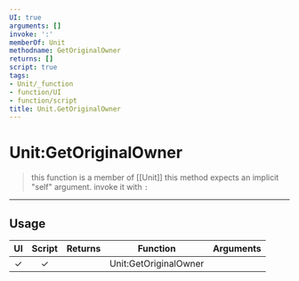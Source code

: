 ```yaml
---
UI: true
arguments: []
invoke: ':'
memberOf: Unit
methodname: GetOriginalOwner
returns: []
script: true
tags:
- Unit/_function
- function/UI
- function/script
title: Unit.GetOriginalOwner
---
```

# Unit:GetOriginalOwner
> this function is a member of [[Unit]]
> this method expects an implicit "self" argument. invoke it with `:`
-----
## Usage
|  UI | Script | Returns | Function | Arguments |
|:---:|:------:|-------:|:--------:|:---------|
|✓|✓||Unit:GetOriginalOwner||
